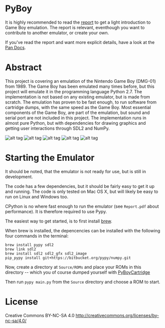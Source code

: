 # PyBoy

It is highly recommended to read the [report](https://github.com/Baekalfen/PyBoy/raw/master/PyBoy.pdf) to get a light introduction to Game Boy emulation. The report is relevant, eventhough you want to contribute to another emulator, or create your own.

If you've read the report and want more explicit details, have a look at the [Pan Docs](http://bgb.bircd.org/pandocs.htm).

Abstract
========
This project is covering an emulation of the Nintendo Game Boy (DMG-01) from 1989. The Game Boy has been emulated many times before, but this project will emulate it in the programming language Python 2.7. The implementation is not based on any existing emulator, but is made from scratch. The emulation has proven to be fast enough, to run software from cartridge dumps, with the same speed as the Game Boy. Most essential components of the Game Boy, are part of the emulation, but sound and serial port are not included in this project. The implementation runs in almost pure Python, but with dependencies for drawing graphics and getting user interactions through SDL2 and NumPy.

![alt tag](https://github.com/Baekalfen/PyBoy/raw/master/README/1.png)
![alt tag](https://github.com/Baekalfen/PyBoy/raw/master/README/2.png)
![alt tag](https://github.com/Baekalfen/PyBoy/raw/master/README/3.png)
![alt tag](https://github.com/Baekalfen/PyBoy/raw/master/README/4.png)
![alt tag](https://github.com/Baekalfen/PyBoy/raw/master/README/5.png)

Starting the Emulator
=====================
It should be noted, that the emulator is not ready for use, but is still in development.

The code has a few dependencies, but it should be fairly easy to get it up and running. The code is only tested on Mac OS X, but will likely be easy to run on Linux and Windows too.

CPython is no where fast enough to run the emulator (see `Report.pdf` about performance). It is therefore required to use Pypy.

The easiest way to get started, is to first install [brew](https://www.brew.sh).

When brew is installed, the depencencies can be installed with the following four commands in the terminal:

    brew install pypy sdl2
    brew link sdl2
    brew install sdl2 sdl2_gfx sdl2_image
    pip_pypy install git+https://bitbucket.org/pypy/numpy.git


Now, create a directory at `Source/ROMs` and place your ROMs in this directory -- which you of course dumped yourself with [PyBoyCartridge](https://github.com/Baekalfen/PyBoyCartridge)

Then run `pypy main.py` from the `Source` directory and choose a ROM to start.

License
=======
Creative Commons BY-NC-SA 4.0
http://creativecommons.org/licenses/by-nc-sa/4.0/

